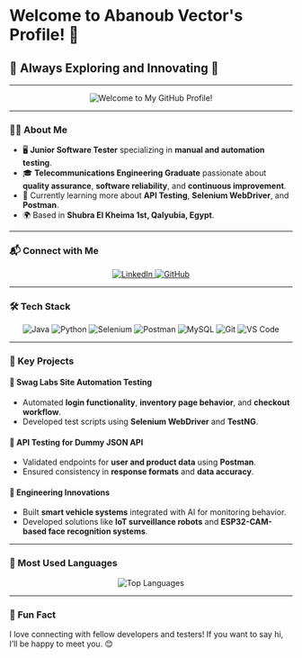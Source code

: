 # Welcome to Abanoub Vector's Profile! 👋  
## 🚀 Always Exploring and Innovating 🌟  

---

<div align="center">
  <img src="https://cdn.openai.com/dall-e-2/demos/generative-image.png" alt="Welcome to My GitHub Profile!" />
</div>


---

### 👨‍💻 About Me  
- 🖥️ **Junior Software Tester** specializing in **manual and automation testing**.  
- 🎓 **Telecommunications Engineering Graduate** passionate about **quality assurance**, **software reliability**, and **continuous improvement**.  
- 🌱 Currently learning more about **API Testing**, **Selenium WebDriver**, and **Postman**.  
- 🌍 Based in **Shubra El Kheima 1st, Qalyubia, Egypt**.  

---

### 📬 Connect with Me  
<div align="center">
  <a href="https://www.linkedin.com/in/abanoub-vector-samy-b196ab29b/">
    <img src="https://img.shields.io/badge/LinkedIn-0A66C2?logo=linkedin&logoColor=white" alt="LinkedIn">
  </a>
  <a href="https://github.com/abanoubvector">
    <img src="https://img.shields.io/badge/GitHub-171515?logo=github&logoColor=white" alt="GitHub">
  </a>
</div>

---

### 🛠️ Tech Stack  
<div align="center">
  <img src="https://img.shields.io/badge/Java-FF5733?logo=java&logoColor=white" alt="Java">
  <img src="https://img.shields.io/badge/Python-306998?logo=python&logoColor=white" alt="Python">
  <img src="https://img.shields.io/badge/Selenium-43b02a?logo=selenium&logoColor=white" alt="Selenium">
  <img src="https://img.shields.io/badge/Postman-FF6C37?logo=postman&logoColor=white" alt="Postman">
  <img src="https://img.shields.io/badge/MySQL-00618a?logo=mysql&logoColor=white" alt="MySQL">
  <img src="https://img.shields.io/badge/Git-F05032?logo=git&logoColor=white" alt="Git">
  <img src="https://img.shields.io/badge/VS_Code-007ACC?logo=visual-studio-code&logoColor=white" alt="VS Code">
</div>

---

### 📌 Key Projects  
#### 🔹 **Swag Labs Site Automation Testing**  
- Automated **login functionality**, **inventory page behavior**, and **checkout workflow**.  
- Developed test scripts using **Selenium WebDriver** and **TestNG**.  

#### 🔹 **API Testing for Dummy JSON API**  
- Validated endpoints for **user and product data** using **Postman**.  
- Ensured consistency in **response formats** and **data accuracy**.  

#### 🔹 **Engineering Innovations**  
- Built **smart vehicle systems** integrated with AI for monitoring behavior.  
- Developed solutions like **IoT surveillance robots** and **ESP32-CAM-based face recognition systems**.  

---

### 🌟 Most Used Languages  
<div align="center">
  <img src="https://github-readme-stats.vercel.app/api/top-langs/?username=abanoubvector&layout=compact&theme=radical" alt="Top Languages">
</div>

---

### 🎉 Fun Fact  
I love connecting with fellow developers and testers! If you want to say hi, I’ll be happy to meet you. 😊  
